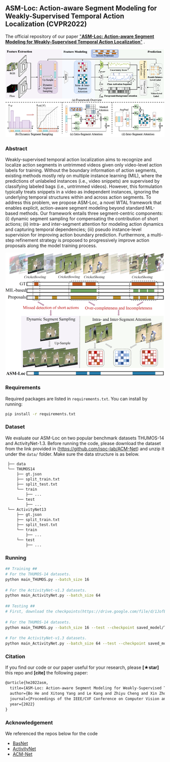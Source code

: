 ## ASM-Loc: Action-aware Segment Modeling for Weakly-Supervised Temporal Action Localization (CVPR2022)
The  official repository of our paper ["**ASM-Loc: Action-aware Segment Modeling for Weakly-Supervised Temporal Action Localization**"](https://arxiv.org/pdf/2203.15187.pdf) .

![](./figs/model.png)

### Abstract
Weakly-supervised temporal action localization aims to recognize and localize action segments in untrimmed videos given only video-level action labels for training. Without the boundary information of action segments, existing methods mostly rely on multiple instance learning (MIL), where the predictions of unlabeled instances (i.e., video snippets) are supervised by classifying labeled bags (i.e., untrimmed videos). However, this formulation typically treats snippets in a video as independent instances, ignoring the underlying temporal structures within and across action segments.
To address this problem, we propose ASM-Loc, a novel WTAL framework that enables explicit, action-aware segment modeling beyond standard MIL-based methods. 
Our framework entails three segment-centric components: (i) dynamic segment sampling for compensating the contribution of short actions; (ii) intra- and inter-segment attention for modeling action dynamics and capturing temporal dependencies; (iii) pseudo instance-level supervision for improving action boundary prediction.
Furthermore, a multi-step refinement strategy is proposed to progressively improve action proposals along the model training process.

![](./figs/teaser.png)

### Requirements
Required packages are listed in `requirements.txt`. You can install by running:

```bash
pip install -r requirements.txt
```

### Dataset
We evaluate our ASM-Loc on two popular benchmark datasets THUMOS-14 and ActivityNet-1.3. 
Before running the code, please download the dataset from the link provided in (https://github.com/ispc-lab/ACM-Net) and unzip it under the `data/` folder.
Make sure the data structure is as below.

   ```
    ├── data
    └── THUMOS14
        ├── gt.json
        ├── split_train.txt
        ├── split_test.txt
        └── train
            ├── ...
        └── test
            ├── ...
    └── ActivityNet13
        ├── gt.json
        ├── split_train.txt
        ├── split_test.txt
        └── train
            ├── ...
        └── test
            ├── ...
   ```

### Running
```bash
## Training ##
# For the THUMOS-14 datasets.
python main_THUMOS.py --batch_size 16

# For the ActivityNet-v1.3 datasets.
python main_ActivityNet.py --batch_size 64

## Testing ##
# First, download the checkpoints(https://drive.google.com/file/d/1JofEQg3vn2oe9JiJg2WugrBBDYoehxta/view?usp=sharing) into "saved_model" directory and pass it as the checkpoint flag. 

# For the THUMOS-14 datasets.
python main_THUMOS.py --batch_size 16 --test --checkpoint saved_model/THUMOS

# For the ActivityNet-v1.3 datasets.
python main_ActivityNet.py --batch_size 64 --test --checkpoint saved_model/ActivityNet

```

### Citation

If you find our code or our paper useful for your research, please **[★star]** this repo and **[cite]** the following paper:


```latex
@article{he2022asm,
  title={ASM-Loc: Action-aware Segment Modeling for Weakly-Supervised Temporal Action Localization},
  author={Bo He and Xitong Yang and Le Kang and Zhiyu Cheng and Xin Zhou and Abhinav Shrivastava},
  journal={Proceedings of the IEEE/CVF Conference on Computer Vision and Pattern Recognition (CVPR)},
  year={2022}
}
```

### Acknowledgement

We referenced the repos below for the code

- [BasNet](https://github.com/Pilhyeon/BaSNet-pytorch)
- [ActivityNet](https://github.com/activitynet/ActivityNet)
- [ACM-Net](https://github.com/ispc-lab/ACM-Net)

